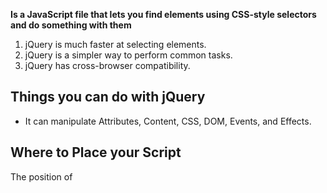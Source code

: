 **Is a JavaScript file that lets you find elements using CSS-style selectors and do something with them**

1. jQuery is much faster at selecting elements.
2. jQuery is a simpler way to perform common tasks.
3. jQuery has cross-browser compatibility.

## Things you can do with jQuery
* It can manipulate Attributes, Content, CSS, DOM, Events, and Effects.

## Where to Place your Script
The position of <script> elements can affect how quickly a web page seems to load.
Placing the script at the end of the page before the closing </body> tag, it won't affect the rendering of the rest of the page.

```html
<!DOCTYPE html>
  <html>
    <head>
      <title>Title of the document</title>
    </head>

    <body>
      The content of the document......
      <script src="js/sample.js"></script>
    </body>
</html>
```

## Pair Programing
* Takes slightly longer, but produces higher-quality code.
* The experience is more engaging and both programmers are more focused than if they were working alone.
* The less experienced developer benefits from the experienced developer’s knowledge and guidance.
* It is great for improving social skills.
